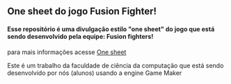 ## One sheet do jogo Fusion Fighter!

#### Esse repositório é uma divulgação estilo "one sheet" do jogo que está sendo desenvolvido pela equipe: Fusion fighters!
para mais informações acesse [One sheet](https://luc5z.github.io/Fusion_Fighters/root/)

Este é um trabalho da faculdade de ciência da computação que está sendo desenvolvido por nós (alunos) usando a engine Game Maker
